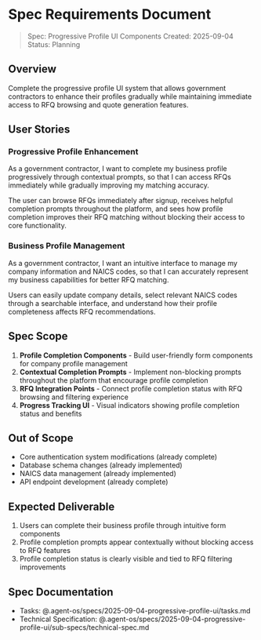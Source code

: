# Spec Requirements Document

> Spec: Progressive Profile UI Components
> Created: 2025-09-04
> Status: Planning

## Overview

Complete the progressive profile UI system that allows government contractors to enhance their profiles gradually while maintaining immediate access to RFQ browsing and quote generation features.

## User Stories

### Progressive Profile Enhancement
As a government contractor, I want to complete my business profile progressively through contextual prompts, so that I can access RFQs immediately while gradually improving my matching accuracy.

The user can browse RFQs immediately after signup, receives helpful completion prompts throughout the platform, and sees how profile completion improves their RFQ matching without blocking their access to core functionality.

### Business Profile Management
As a government contractor, I want an intuitive interface to manage my company information and NAICS codes, so that I can accurately represent my business capabilities for better RFQ matching.

Users can easily update company details, select relevant NAICS codes through a searchable interface, and understand how their profile completeness affects RFQ recommendations.

## Spec Scope

1. **Profile Completion Components** - Build user-friendly form components for company profile management
2. **Contextual Completion Prompts** - Implement non-blocking prompts throughout the platform that encourage profile completion
3. **RFQ Integration Points** - Connect profile completion status with RFQ browsing and filtering experience
4. **Progress Tracking UI** - Visual indicators showing profile completion status and benefits

## Out of Scope

- Core authentication system modifications (already complete)
- Database schema changes (already implemented)
- NAICS data management (already implemented)
- API endpoint development (already complete)

## Expected Deliverable

1. Users can complete their business profile through intuitive form components
2. Profile completion prompts appear contextually without blocking access to RFQ features
3. Profile completion status is clearly visible and tied to RFQ filtering improvements

## Spec Documentation

- Tasks: @.agent-os/specs/2025-09-04-progressive-profile-ui/tasks.md
- Technical Specification: @.agent-os/specs/2025-09-04-progressive-profile-ui/sub-specs/technical-spec.md